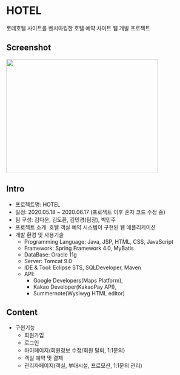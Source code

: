 # HOTEL
롯데호텔 사이트를 벤치마킹한 호텔 예약 사이트 웹 개발 프로젝트

## Screenshot
<div>
<img src="https://user-images.githubusercontent.com/59958016/89597246-7f41ce80-d894-11ea-9057-95eed21abebd.png" width="400" height="300"></img>
</div>

## Intro
* 프로젝트명: HOTEL
* 일정: 2020.05.18 ~ 2020.06.17 (프로젝트 이후 혼자 코드 수정 중)
* 팀 구성: 김다운, 김도환, 김민경(팀장), 박민주
* 프로젝트 소개: 호텔 객실 예약 시스템이 구현된 웹 애플리케이션 
* 개발 환경 및 사용기술
  - Programming Language: Java, JSP, HTML, CSS, JavaScript
  - Framework: Spring Framework 4.0, MyBatis
  - DataBase: Oracle 11g
  - Server: Tomcat 9.0
  - IDE & Tool: Eclipse STS, SQLDeveloper, Maven
  - API:
    - Google Developers(Maps Platform), 
    - Kakao Developer(KakaoPay API),
    - Summernote(Wysiwyg HTML editor)
    
## Content
* 구현기능
  - 회원가입
  - 로그인
  - 마이페이지(회원정보 수정/회원 탈퇴, 1:1문의)
  - 객실 예약 및 결제
  - 관리자페이지(객실, 부대시설, 프로모션, 1:1문의 관리)
